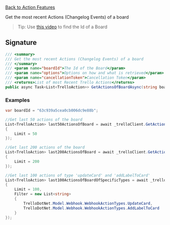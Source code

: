 [Back to Action Features](TrelloClient#action-features)

Get the most recent Actions (Changelog Events) of a board

> Tip: Use [this video](https://youtu.be/aWYEg1wPVYY) to find the Id of a Board

## Signature
```cs
/// <summary>
/// Get the most recent Actions (Changelog Events) of a board
/// </summary>
/// <param name="boardId">The Id of the Board</param>
/// <param name="options">Options on how and what is retrieved</param>
/// <param name="cancellationToken">Cancellation Token</param>
/// <returns>List of most Recent Trello Actions</returns>
public async Task<List<TrelloAction>> GetActionsOfBoardAsync(string boardId, GetActionsOptions options, CancellationToken cancellationToken = default)
```
### Examples

```cs
var boardId = "63c939a5cea0cb006dc9e88b";

//Get last 50 actions of the board
List<TrelloAction> last50ActionsOfBoard = await _trelloClient.GetActionsOfBoardAsync(boardId, new GetActionsOptions
{
    Limit = 50
});

//Get last 200 actions of the board
List<TrelloAction> last200ActionsOfBoard = await _trelloClient.GetActionsOfBoardAsync(boardId, new GetActionsOptions
{
    Limit = 200
});

//Get last 100 actions of type 'updateCard' and 'addLabelToCard'
List<TrelloAction> last100ActionsOfBoardOfSpecificTypes = await _trelloClient.GetActionsOfBoardAsync(boardId, new GetActionsOptions
{
    Limit = 100,
    Filter = new List<string>
    {
        TrelloDotNet.Model.Webhook.WebhookActionTypes.UpdateCard,
        TrelloDotNet.Model.Webhook.WebhookActionTypes.AddLabelToCard
    }
});
```